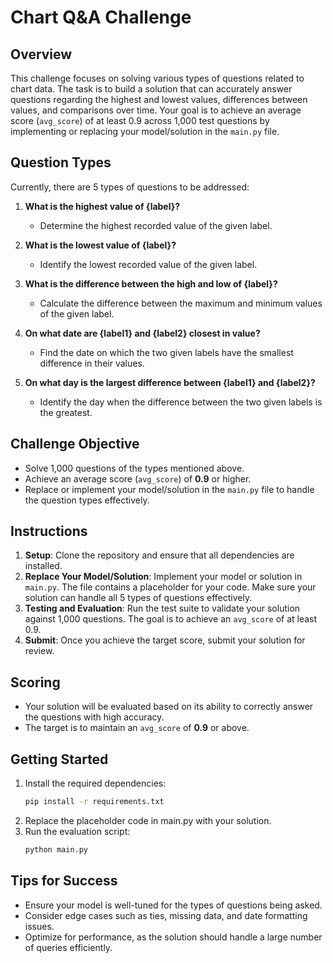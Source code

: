 # Chart Q&A Challenge

## Overview

This challenge focuses on solving various types of questions related to chart data. The task is to build a solution that can accurately answer questions regarding the highest and lowest values, differences between values, and comparisons over time. Your goal is to achieve an average score (`avg_score`) of at least 0.9 across 1,000 test questions by implementing or replacing your model/solution in the `main.py` file.

## Question Types

Currently, there are 5 types of questions to be addressed:

1. **What is the highest value of {label}?**  
   - Determine the highest recorded value of the given label.

2. **What is the lowest value of {label}?**  
   - Identify the lowest recorded value of the given label.

3. **What is the difference between the high and low of {label}?**  
   - Calculate the difference between the maximum and minimum values of the given label.

4. **On what date are {label1} and {label2} closest in value?**  
   - Find the date on which the two given labels have the smallest difference in their values.

5. **On what day is the largest difference between {label1} and {label2}?**  
   - Identify the day when the difference between the two given labels is the greatest.

## Challenge Objective

- Solve 1,000 questions of the types mentioned above.
- Achieve an average score (`avg_score`) of **0.9** or higher.
- Replace or implement your model/solution in the `main.py` file to handle the question types effectively.

## Instructions

1. **Setup**: Clone the repository and ensure that all dependencies are installed.
2. **Replace Your Model/Solution**: Implement your model or solution in `main.py`. The file contains a placeholder for your code. Make sure your solution can handle all 5 types of questions effectively.
3. **Testing and Evaluation**: Run the test suite to validate your solution against 1,000 questions. The goal is to achieve an `avg_score` of at least 0.9.
4. **Submit**: Once you achieve the target score, submit your solution for review.

## Scoring

- Your solution will be evaluated based on its ability to correctly answer the questions with high accuracy.
- The target is to maintain an `avg_score` of **0.9** or above.

## Getting Started

1. Install the required dependencies:
   ```bash
   pip install -r requirements.txt
2. Replace the placeholder code in main.py with your solution.
3. Run the evaluation script:
   ```bash
   python main.py
   ```
## Tips for Success

- Ensure your model is well-tuned for the types of questions being asked.
- Consider edge cases such as ties, missing data, and date formatting issues.
- Optimize for performance, as the solution should handle a large number of queries efficiently.
